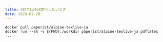 ```yaml
---
title: 5秒でLaTeX実行したいとき
date: 2020-07-28
---
```


```
docker pull paperist/alpine-texlive-ja
docker run --rm -v ${PWD}:/workdir paperist/alpine-texlive-ja pdflatex ...
```

[^1]: https://qiita.com/Shitimi_613/items/9706d57fb7bc17cbed0e
[^2]: https://github.com/Paperist/docker-alpine-texlive-ja
